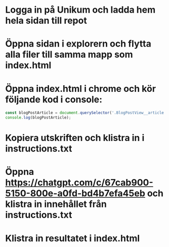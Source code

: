 # Logga in på Unikum och ladda hem hela sidan till repot
# Öppna sidan i explorern och flytta alla filer till samma mapp som index.html
# Öppna index.html i chrome och kör följande kod i console:

```javascript
const blogPostArticle = document.querySelector('.BlogPostView__article');
console.log(blogPostArticle);
```

# Kopiera utskriften och klistra in i instructions.txt
# Öppna https://chatgpt.com/c/67cab900-5150-800e-a0fd-bd4b7efa45eb och klistra in innehållet från instructions.txt
# Klistra in resultatet i index.html